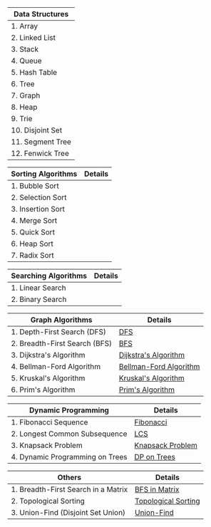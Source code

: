 
| Data Structures       |
| ---------------------- | 
| 1. Array               |                
| 2. Linked List         |                                                                                                                
| 3. Stack               |                                                                                                               
| 4. Queue               |                                                                                                       
| 5. Hash Table          |                                                                                                       
| 6. Tree                |                                                                                                       
| 7. Graph               | [Graph](dsa/graph.md)                                                                                                 
| 8. Heap                |                                                                                                       
| 9. Trie                |                                                                                                       
| 10. Disjoint Set       |                                                                                                       
| 11. Segment Tree       |                                                                                                       
| 12. Fenwick Tree       |                                                                                                       

| Sorting Algorithms     | Details                                                                                                      |
| ---------------------- | ------------------------------------------------------------------------------------------------------------ |
| 1. Bubble Sort         |                                                                                                              |
| 2. Selection Sort      |                                                                                                              |
| 3. Insertion Sort      |                                                                                                              |
| 4. Merge Sort          |                                                                                                              |
| 5. Quick Sort          |                                                                                                              |
| 6. Heap Sort           |                                                                                                              |
| 7. Radix Sort          |                                                                                                              |

| Searching Algorithms   | Details                                                                                                      |
| ---------------------- | ------------------------------------------------------------------------------------------------------------ |
| 1. Linear Search       |                                                                                                              |
| 2. Binary Search       |                                                                                                              |

| Graph Algorithms       | Details                                                                                                      |
| ---------------------- | ------------------------------------------------------------------------------------------------------------ |
| 1. Depth-First Search (DFS) | [DFS](dsa/dfs.md)                                                                                           |
| 2. Breadth-First Search (BFS) | [BFS](dsa/bfs.md)                                                                                         |
| 3. Dijkstra's Algorithm | [Dijkstra's Algorithm](dsa/dj.md)                                                                         |
| 4. Bellman-Ford Algorithm | [Bellman-Ford Algorithm](dsa/bellman_ford.md)                                                           |
| 5. Kruskal's Algorithm  | [Kruskal's Algorithm](dsa/kruskal.md)                                                                    |
| 6. Prim's Algorithm      | [Prim's Algorithm](dsa/prim.md)                                                                          |

| Dynamic Programming     | Details                                                                                                      |
| ----------------------- | ------------------------------------------------------------------------------------------------------------ |
| 1. Fibonacci Sequence   | [Fibonacci](dsa/fibonacci.md)                                                                            |
| 2. Longest Common Subsequence | [LCS](dsa/lcs.md)                                                                                        |
| 3. Knapsack Problem     | [Knapsack Problem](dsa/knapsack.md)                                                                     |
| 4. Dynamic Programming on Trees | [DP on Trees](dsa/dp_on_trees.md)                                                                    |

| Others                 | Details                                                                                                      |
| ---------------------- | ------------------------------------------------------------------------------------------------------------ |
| 1. Breadth-First Search in a Matrix | [BFS in Matrix](dsa/bfs_matrix.md)                                                                |
| 2. Topological Sorting | [Topological Sorting](dsa/topological_sorting.md)                                                     |
| 3. Union-Find (Disjoint Set Union) | [Union-Find](dsa/union_find.md)                                                                     |


   
